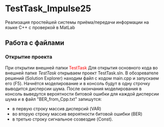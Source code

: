 # TestTask_Impulse25
Реализация простейшей системы приёма/передачи информации на языке C++ с проверкой в MatLab

## Работа с файлами
### Открытие проекта
При открытии внешней папки <span style="color:red">TestTask</span>
Для открытия основного кода во внешней папке *TestTask* открываем проект TestTask.sln. В обозревателе решений (Solution Explorer) находим файл с кодом main.cpp и запускаем его (F5). Начнётся моделирование и в консоль будут в одну строчку выводится дисперсии шума. После окончания моделирования в консоль выведутся вероятности битовой ошибки для каждой дисперсии шума и в файл "BER_from_Cpp.txt" запишутся: 
- в первую строку массив дисперсий (VAR)
- во вторую строку массив вероятности битовой ошибки (BER)
- в третью строку сигнальное созвездие (Const).
